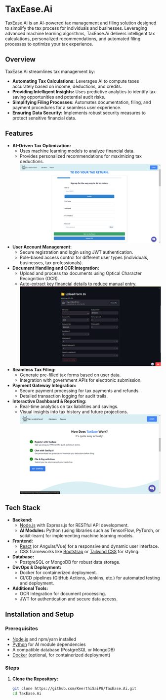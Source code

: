 # TaxEase.Ai

TaxEase.Ai is an AI-powered tax management and filing solution designed to simplify the tax process for individuals and businesses. Leveraging advanced machine learning algorithms, TaxEase.Ai delivers intelligent tax calculations, personalized recommendations, and automated filing processes to optimize your tax experience.

## Overview

TaxEase.Ai streamlines tax management by:
- **Automating Tax Calculations:** Leverages AI to compute taxes accurately based on income, deductions, and credits.
- **Providing Intelligent Insights:** Uses predictive analytics to identify tax-saving opportunities and potential audit risks.
- **Simplifying Filing Processes:** Automates documentation, filing, and payment procedures for a seamless user experience.
- **Ensuring Data Security:** Implements robust security measures to protect sensitive financial data.

## Features

- **AI-Driven Tax Optimization:**
  - Uses machine learning models to analyze financial data.
  - Provides personalized recommendations for maximizing tax deductions.
![AI-Driven Tax Optimization](./assets/user-account-management.png)
- **User Account Management:**
  - Secure registration and login using JWT authentication.
  - Role-based access control for different user types (individuals, businesses, tax professionals).
- **Document Handling and OCR Integration:**
  - Upload and process tax documents using Optical Character Recognition (OCR).
  - Auto-extract key financial details to reduce manual entry.
![AI-Driven Tax Optimization](./assets/document-handling-ocr-integration.png)
- **Seamless Tax Filing:**
  - Generate pre-filled tax forms based on user data.
  - Integration with government APIs for electronic submission.
- **Payment Gateway Integration:**
  - Secure payment processing for tax payments and refunds.
  - Detailed transaction logging for audit trails.
- **Interactive Dashboard & Reporting:**
  - Real-time analytics on tax liabilities and savings.
  - Visual insights into tax history and future projections.
![AI-Driven Tax Optimization](./assets/interactive-dashboard.png)

## Tech Stack

- **Backend:**
  - [Node.js](https://nodejs.org/) with Express.js for RESTful API development.
  - **AI Modules:** Python (using libraries such as TensorFlow, PyTorch, or scikit-learn) for implementing machine learning models.
- **Frontend:**
  - [React](https://reactjs.org/) (or Angular/Vue) for a responsive and dynamic user interface.
  - CSS frameworks like [Bootstrap](https://getbootstrap.com/) or [Tailwind CSS](https://tailwindcss.com/) for styling.
- **Database:**
  - PostgreSQL or MongoDB for robust data storage.
- **DevOps & Deployment:**
  - Docker for containerized deployment.
  - CI/CD pipelines (GitHub Actions, Jenkins, etc.) for automated testing and deployment.
- **Additional Tools:**
  - OCR Integration for document processing.
  - JWT for authentication and secure data access.


## Installation and Setup

### Prerequisites

- [Node.js](https://nodejs.org/) and npm/yarn installed
- [Python](https://www.python.org/) for AI module dependencies
- A compatible database (PostgreSQL or MongoDB)
- [Docker](https://www.docker.com/) (optional, for containerized deployment)

### Steps

1. **Clone the Repository:**
   ```bash
   git clone https://github.com/KeerthiSaiPG/TaxEase.Ai.git
   cd TaxEase.Ai

